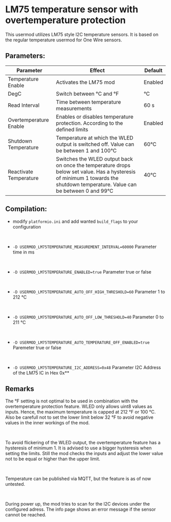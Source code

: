 # LM75 temperature sensor with overtemperature protection

This usermod utilizes LM75 style I2C temperature sensors.
It is based on the regular temperature usermod for One Wire sensors.

## Parameters:
| Parameter              | Effect                                                                                                                                                               | Default |
| ---------------------- | -------------------------------------------------------------------------------------------------------------------------------------------------------------------- | ------- |
| Temperature Enable     | Activates the LM75 mod                                                                                                                                               | Enabled |
| DegC                   | Switch between °C and °F                                                                                                                                             | °C      |
| Read Interval          | Time between temperature measurements                                                                                                                                | 60 s    |
| Overtemperature Enable | Enables or disables temperature protection. According to the defined limits                                                                                          | Enabled |
| Shutdown Temperature   | Temperature at which the WLED output is switched off. Value can be between 1 and 100°C                                                                                      | 60°C    |
| Reactivate Temperature | Switches the WLED output back on once the temperature drops below set value. Has a hysteresis of minimum 1 towards the shutdown temperature. Value can be between 0 and 99°C | 40°C  |

## Compilation:
- modify `platformio.ini` and add wanted `build_flags` to your configuration
<br>


- `-D USERMOD_LM75TEMPERATURE_MEASUREMENT_INTERVAL=60000`
  Parameter time in ms
<br>

- `-D USERMOD_LM75TEMPERATURE_ENABLED=true` 
  Parameter true or false
<br>

- `-D USERMOD_LM75TEMPERATURE_AUTO_OFF_HIGH_THRESHOLD=60`
  Parameter 1 to 212 °C
<br>

- `-D USERMOD_LM75TEMPERATURE_AUTO_OFF_LOW_THRESHOLD=40`
   Parameter 0 to 211 °C
<br>

- `-D USERMOD_LM75TEMPERATURE_AUTO_TEMPERATURE_OFF_ENABLED=true`
  Paremeter true or false
<br>

- `-D USERMOD_LM75TEMPERATURE_I2C_ADDRESS=0x48` 
  Parameter I2C Address of the LM75 IC in Hex 0x**

## Remarks
The °F setting is not optimal to be used in combination with the overtemperature protection feature. WLED only allows uint8 values as inputs. Hence, the maximum temperature is capped at 212 °F or 100 °C. Also be carefull not to set the lower limit below 32 °F to avoid negative values in the inner workings of the mod.

<br>

To avoid flickering of the WLED output, the overtemperature feature has a hysteresis of minimum 1. It is advised to use a bigger hysteresis when setting the limits. Still the mod checks the inputs and adjust the lower value not to be equal or higher than the upper limit. 

<br>

Temperature can be published via MQTT, but the feature is as of now untested. 

<br>

During power up, the mod tries to scan for the I2C devices under the configured adress. The info page shows an error message if the sensor cannot be reached. 

